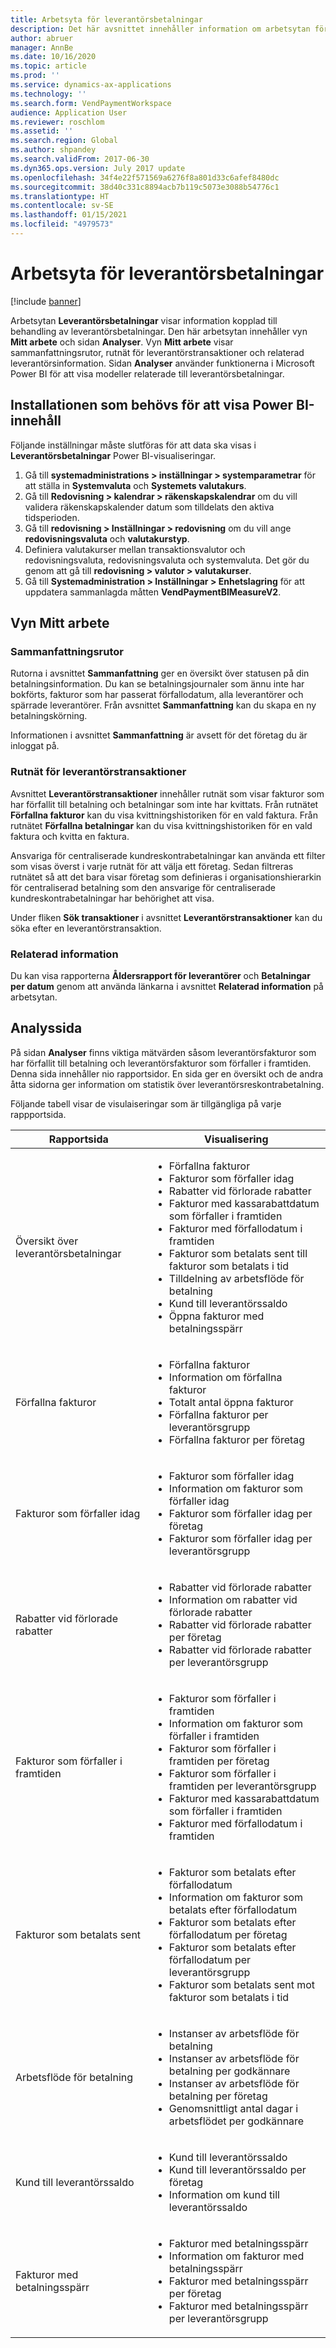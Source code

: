 ```yaml
---
title: Arbetsyta för leverantörsbetalningar
description: Det här avsnittet innehåller information om arbetsytan för leverantörsbetalningar. Arbetsyta för leverantörsbetalningar visar information kopplad till behandling av leverantörsbetalningar.
author: abruer
manager: AnnBe
ms.date: 10/16/2020
ms.topic: article
ms.prod: ''
ms.service: dynamics-ax-applications
ms.technology: ''
ms.search.form: VendPaymentWorkspace
audience: Application User
ms.reviewer: roschlom
ms.assetid: ''
ms.search.region: Global
ms.author: shpandey
ms.search.validFrom: 2017-06-30
ms.dyn365.ops.version: July 2017 update
ms.openlocfilehash: 34f4e22f571569a6276f8a801d33c6afef8480dc
ms.sourcegitcommit: 38d40c331c8894acb7b119c5073e3088b54776c1
ms.translationtype: HT
ms.contentlocale: sv-SE
ms.lasthandoff: 01/15/2021
ms.locfileid: "4979573"
---
```

# <a name="vendor-payments-workspace"></a>Arbetsyta för leverantörsbetalningar

[!include [banner](../includes/banner.md)]

Arbetsytan **Leverantörsbetalningar** visar information kopplad till behandling av leverantörsbetalningar. Den här arbetsytan innehåller vyn **Mitt arbete** och sidan **Analyser**. Vyn **Mitt arbete** visar sammanfattningsrutor, rutnät för leverantörstransaktioner och relaterad leverantörsinformation. Sidan **Analyser** använder funktionerna i Microsoft Power BI för att visa modeller relaterade till leverantörsbetalningar.

## <a name="setup-needed-to-view-power-bi-content"></a>Installationen som behövs för att visa Power BI-innehåll

Följande inställningar måste slutföras för att data ska visas i **Leverantörsbetalningar** Power BI-visualiseringar.
1. Gå till **systemadministrations > inställningar > systemparametrar** för att ställa in **Systemvaluta** och **Systemets valutakurs**.
2. Gå till **Redovisning > kalendrar > räkenskapskalendrar** om du vill validera räkenskapskalender datum som tilldelats den aktiva tidsperioden.
3. Gå till **redovisning > Inställningar > redovisning** om du vill ange **redovisningsvaluta** och **valutakurstyp**. 
4. Definiera valutakurser mellan transaktionsvalutor och redovisningsvaluta, redovisningsvaluta och systemvaluta. Det gör du genom att gå till **redovisning > valutor > valutakurser**.
5. Gå till **Systemadministration > Inställningar > Enhetslagring** för att uppdatera sammanlagda måtten **VendPaymentBIMeasureV2**.

## <a name="my-work-view"></a>Vyn Mitt arbete

### <a name="summary-tiles"></a>Sammanfattningsrutor

Rutorna i avsnittet **Sammanfattning** ger en översikt över statusen på din betalningsinformation. Du kan se betalningsjournaler som ännu inte har bokförts, fakturor som har passerat förfallodatum, alla leverantörer och spärrade leverantörer. Från avsnittet **Sammanfattning** kan du skapa en ny betalningskörning.

Informationen i avsnittet **Sammanfattning** är avsett för det företag du är inloggat på.

### <a name="vendor-transactions-grids"></a>Rutnät för leverantörstransaktioner

Avsnittet **Leverantörstransaktioner** innehåller rutnät som visar fakturor som har förfallit till betalning och betalningar som inte har kvittats. Från rutnätet **Förfallna fakturor** kan du visa kvittningshistoriken för en vald faktura. Från rutnätet **Förfallna betalningar** kan du visa kvittningshistoriken för en vald faktura och kvitta en faktura.

Ansvariga för centraliserade kundreskontrabetalningar kan använda ett filter som visas överst i varje rutnät för att välja ett företag. Sedan filtreras rutnätet så att det bara visar företag som definieras i organisationshierarkin för centraliserad betalning som den ansvarige för centraliserade kundreskontrabetalningar har behörighet att visa.

Under fliken **Sök transaktioner** i avsnittet **Leverantörstransaktioner** kan du söka efter en leverantörstransaktion.

### <a name="related-information"></a>Relaterad information

Du kan visa rapporterna **Åldersrapport för leverantörer** och **Betalningar per datum** genom att använda länkarna i avsnittet **Relaterad information** på arbetsytan.

## <a name="analytics-page"></a>Analyssida

På sidan **Analyser** finns viktiga mätvärden såsom leverantörsfakturor som har förfallit till betalning och leverantörsfakturor som förfaller i framtiden. Denna sida innehåller nio rapportsidor. En sida ger en översikt och de andra åtta sidorna ger information om statistik över leverantörsreskontrabetalning.

Följande tabell visar de visulaiseringar som är tillgängliga på varje rappportsida.


|            Rapportsida            |                                                                                                                                                                                Visualisering                                                                                                                                                                                |
|-----------------------------------|-----------------------------------------------------------------------------------------------------------------------------------------------------------------------------------------------------------------------------------------------------------------------------------------------------------------------------------------------------------------------------|
|     Översikt över leverantörsbetalningar      | <ul><li>Förfallna fakturor</li><li>Fakturor som förfaller idag</li><li>Rabatter vid förlorade rabatter</li><li>Fakturor med kassarabattdatum som förfaller i framtiden</li><li>Fakturor med förfallodatum i framtiden</li><li>Fakturor som betalats sent till fakturor som betalats i tid</li><li>Tilldelning av arbetsflöde för betalning</li><li>Kund till leverantörssaldo</li><li>Öppna fakturor med betalningsspärr</li></ul> |
|         Förfallna fakturor         |                                                                                             <ul><li>Förfallna fakturor</li><li>Information om förfallna fakturor</li><li>Totalt antal öppna fakturor</li><li>Förfallna fakturor per leverantörsgrupp</li><li>Förfallna fakturor per företag</li></ul>                                                                                              |
|        Fakturor som förfaller idag         |                                                                                                         <ul><li>Fakturor som förfaller idag</li><li>Information om fakturor som förfaller idag</li><li>Fakturor som förfaller idag per företag</li><li>Fakturor som förfaller idag per leverantörsgrupp</li></ul>                                                                                                          |
| Rabatter vid förlorade rabatter |                                                                             <ul><li>Rabatter vid förlorade rabatter</li><li>Information om rabatter vid förlorade rabatter</li><li>Rabatter vid förlorade rabatter per företag</li><li>Rabatter vid förlorade rabatter per leverantörsgrupp</li></ul>                                                                              |
|      Fakturor som förfaller i framtiden       |                                                 <ul><li>Fakturor som förfaller i framtiden</li><li>Information om fakturor som förfaller i framtiden</li><li>Fakturor som förfaller i framtiden per företag</li><li>Fakturor som förfaller i framtiden per leverantörsgrupp</li><li>Fakturor med kassarabattdatum som förfaller i framtiden</li><li>Fakturor med förfallodatum i framtiden</li></ul>                                                  |
|        Fakturor som betalats sent         |                                                         <ul><li>Fakturor som betalats efter förfallodatum</li><li>Information om fakturor som betalats efter förfallodatum</li><li>Fakturor som betalats efter förfallodatum per företag</li><li>Fakturor som betalats efter förfallodatum per leverantörsgrupp</li><li>Fakturor som betalats sent mot fakturor som betalats i tid</li></ul>                                                          |
|         Arbetsflöde för betalning          |                                                                                <ul><li>Instanser av arbetsflöde för betalning</li><li>Instanser av arbetsflöde för betalning per godkännare</li><li>Instanser av arbetsflöde för betalning per företag</li><li>Genomsnittligt antal dagar i arbetsflödet per godkännare</li></ul>                                                                                |
|    Kund till leverantörssaldo     |                                                                                                                   <ul><li>Kund till leverantörssaldo</li><li>Kund till leverantörssaldo per företag</li><li>Information om kund till leverantörssaldo</li></ul>                                                                                                                    |
|    Fakturor med betalningsspärr     |                                                                                         <ul><li>Fakturor med betalningsspärr</li><li>Information om fakturor med betalningsspärr</li><li>Fakturor med betalningsspärr per företag</li><li>Fakturor med betalningsspärr per leverantörsgrupp</li></ul>                                                                                          |

